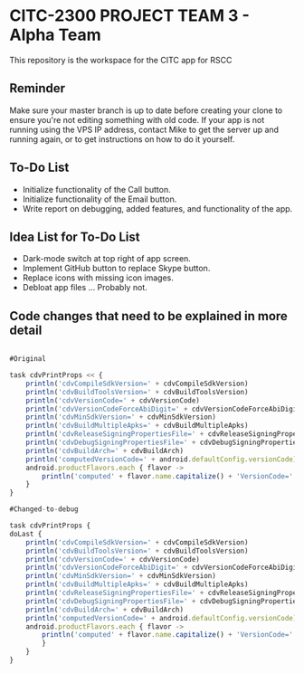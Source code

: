 # CITC-2300 PROJECT TEAM 3 - Alpha Team
This repository is the workspace for the CITC app for RSCC

## Reminder
Make sure your master branch is up to date before creating your clone to ensure you're not editing something with old code.
If your app is not running using the VPS IP address, contact Mike to get the server up and running again, or to get instructions on how to do it yourself.

## To-Do List
- Initialize functionality of the Call button.
- Initialize functionality of the Email button.
- Write report on debugging, added features, and functionality of the app.

## Idea List for To-Do List
- Dark-mode switch at top right of app screen.
- Implement GitHub button to replace Skype button.
- Replace icons with missing icon images.
- Debloat app files ... Probably not.

## Code changes that need to be explained in more detail
```javascript

#Original

task cdvPrintProps << {
    println('cdvCompileSdkVersion=' + cdvCompileSdkVersion)
    println('cdvBuildToolsVersion=' + cdvBuildToolsVersion)
    println('cdvVersionCode=' + cdvVersionCode)
    println('cdvVersionCodeForceAbiDigit=' + cdvVersionCodeForceAbiDigit)
    println('cdvMinSdkVersion=' + cdvMinSdkVersion)
    println('cdvBuildMultipleApks=' + cdvBuildMultipleApks)
    println('cdvReleaseSigningPropertiesFile=' + cdvReleaseSigningPropertiesFile)
    println('cdvDebugSigningPropertiesFile=' + cdvDebugSigningPropertiesFile)
    println('cdvBuildArch=' + cdvBuildArch)
    println('computedVersionCode=' + android.defaultConfig.versionCode)
    android.productFlavors.each { flavor ->
        println('computed' + flavor.name.capitalize() + 'VersionCode=' + flavor.versionCode)
    }   
}

#Changed-to-debug

task cdvPrintProps {
doLast {
    println('cdvCompileSdkVersion=' + cdvCompileSdkVersion)
    println('cdvBuildToolsVersion=' + cdvBuildToolsVersion)
    println('cdvVersionCode=' + cdvVersionCode)
    println('cdvVersionCodeForceAbiDigit=' + cdvVersionCodeForceAbiDigit)
    println('cdvMinSdkVersion=' + cdvMinSdkVersion)
    println('cdvBuildMultipleApks=' + cdvBuildMultipleApks)
    println('cdvReleaseSigningPropertiesFile=' + cdvReleaseSigningPropertiesFile)
    println('cdvDebugSigningPropertiesFile=' + cdvDebugSigningPropertiesFile)
    println('cdvBuildArch=' + cdvBuildArch)
    println('computedVersionCode=' + android.defaultConfig.versionCode)
    android.productFlavors.each { flavor ->
        println('computed' + flavor.name.capitalize() + 'VersionCode=' + flavor.versionCode)
        }
    }
}
```